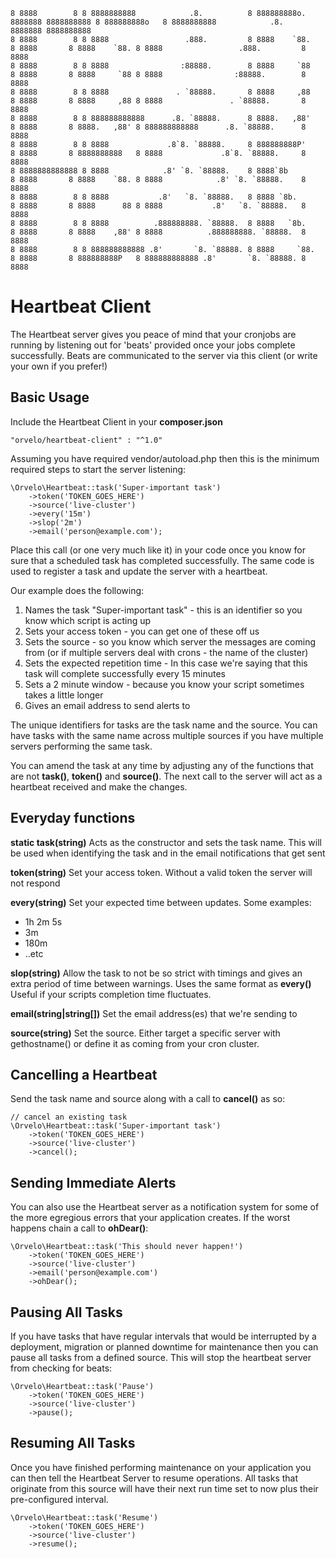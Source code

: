 ```
8 8888        8 8 8888888888            .8.          8 888888888o. 8888888 8888888888 8 888888888o   8 8888888888            .8.    8888888 8888888888
8 8888        8 8 8888                 .888.         8 8888    `88.      8 8888       8 8888    `88. 8 8888                 .888.         8 8888
8 8888        8 8 8888                :88888.        8 8888     `88      8 8888       8 8888     `88 8 8888                :88888.        8 8888
8 8888        8 8 8888               . `88888.       8 8888     ,88      8 8888       8 8888     ,88 8 8888               . `88888.       8 8888
8 8888        8 8 888888888888      .8. `88888.      8 8888.   ,88'      8 8888       8 8888.   ,88' 8 888888888888      .8. `88888.      8 8888
8 8888        8 8 8888             .8`8. `88888.     8 888888888P'       8 8888       8 8888888888   8 8888             .8`8. `88888.     8 8888
8 8888888888888 8 8888            .8' `8. `88888.    8 8888`8b           8 8888       8 8888    `88. 8 8888            .8' `8. `88888.    8 8888
8 8888        8 8 8888           .8'   `8. `88888.   8 8888 `8b.         8 8888       8 8888      88 8 8888           .8'   `8. `88888.   8 8888
8 8888        8 8 8888          .888888888. `88888.  8 8888   `8b.       8 8888       8 8888    ,88' 8 8888          .888888888. `88888.  8 8888
8 8888        8 8 888888888888 .8'       `8. `88888. 8 8888     `88.     8 8888       8 888888888P   8 888888888888 .8'       `8. `88888. 8 8888
```

Heartbeat Client
================

The Heartbeat server gives you peace of mind that your cronjobs are running by listening out for 'beats' provided once your jobs complete successfully.  Beats are communicated to the server via this client (or write your own if you prefer!)

Basic Usage
-----------

Include the Heartbeat Client in your **composer.json**

```
"orvelo/heartbeat-client" : "^1.0"
```

Assuming you have required vendor/autoload.php then this is the minimum required steps to start the server listening:

```
\Orvelo\Heartbeat::task('Super-important task')
    ->token('TOKEN_GOES_HERE')
    ->source('live-cluster')
    ->every('15m')
    ->slop('2m')
    ->email('person@example.com');
```

Place this call (or one very much like it) in your code once you know for sure that a scheduled task has completed successfully.  The same code is used to register a task and update the server with a heartbeat.

Our example does the following:

1. Names the task "Super-important task" - this is an identifier so you know which script is acting up
2. Sets your access token - you can get one of these off us
3. Sets the source - so you know which server the messages are coming from (or if multiple servers deal with crons - the name of the cluster)
4. Sets the expected repetition time - In this case we're saying that this task will complete successfully every 15 minutes
5. Sets a 2 minute window - because you know your script sometimes takes a little longer
6. Gives an email address to send alerts to

The unique identifiers for tasks are the task name and the source.  You can have tasks with the same name across multiple sources if you have multiple servers performing the same task.

You can amend the task at any time by adjusting any of the functions that are not **task()**, **token()** and **source()**.  The next call to the server will act as a heartbeat received and make the changes.

Everyday functions
-------------------

**static task(string)**
Acts as the constructor and sets the task name. This will be used when identifying the task and in the email notifications that get sent

**token(string)**
Set your access token. Without a valid token the server will not respond

**every(string)**
Set your expected time between updates.  Some examples:
 - 1h 2m 5s
 - 3m
 - 180m
 - ..etc

**slop(string)**
Allow the task to not be so strict with timings and gives an extra period of time between warnings.  Uses the same format as **every()**  Useful if your scripts completion time fluctuates.

**email(string|string[])**
Set the email address(es) that we're sending to

**source(string)**
Set the source. Either target a specific server with gethostname() or define it as coming from your cron cluster.

Cancelling a Heartbeat
----------------------

Send the task name and source along with a call to **cancel()** as so:

```
// cancel an existing task
\Orvelo\Heartbeat::task('Super-important task')
    ->token('TOKEN_GOES_HERE')
    ->source('live-cluster')
    ->cancel();
```

Sending Immediate Alerts
------------------------

You can also use the Heartbeat server as a notification system for some of the more egregious errors that your application creates.  If the worst happens chain a call to **ohDear()**:

```
\Orvelo\Heartbeat::task('This should never happen!')
    ->token('TOKEN_GOES_HERE')
    ->source('live-cluster')
    ->email('person@example.com')
    ->ohDear();
```

Pausing All Tasks
-----------------

If you have tasks that have regular intervals that would be interrupted by a deployment, migration or planned downtime for maintenance then you can pause all tasks from a defined source.  This will stop the heartbeat server from checking for beats:

```
\Orvelo\Heartbeat::task('Pause')
    ->token('TOKEN_GOES_HERE')
    ->source('live-cluster')
    ->pause();
```

Resuming All Tasks
------------------

Once you have finished performing maintenance on your application you can then tell the Heartbeat Server to resume operations.  All tasks that originate from this source will have their next run time set to now plus their pre-configured interval.

```
\Orvelo\Heartbeat::task('Resume')
    ->token('TOKEN_GOES_HERE')
    ->source('live-cluster')
    ->resume();
```
